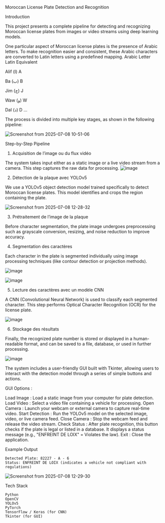 Moroccan License Plate Detection and Recognition

Introduction

This project presents a complete pipeline for detecting and recognizing Moroccan license plates from images or video streams using deep learning models.

One particular aspect of Moroccan license plates is the presence of Arabic letters. To make recognition easier and consistent, these Arabic characters are converted to Latin letters using a predefined mapping.
Arabic Letter	Latin Equivalent

Alif (ا)  A

Ba (ب)	B

Jim (ج)	J

Waw (و) W

Dal (د) D
...

The process is divided into multiple key stages, as shown in the following pipeline:

![Screenshot from 2025-07-08 10-51-06](https://github.com/user-attachments/assets/c09ce21e-bb48-4cfa-a9ce-7eb4906a6362)



Step-by-Step Pipeline
1. Acquisition de l’image ou du flux vidéo

The system takes input either as a static image or a live video stream from a camera. This step captures the raw data for processing.
![image](https://github.com/user-attachments/assets/5e8ca6f7-0710-4272-bd4e-97e00c039551)



2. Détection de la plaque avec YOLOv5

We use a YOLOv5 object detection model trained specifically to detect Moroccan license plates. This model identifies and crops the region containing the plate.

![Screenshot from 2025-07-08 12-28-32](https://github.com/user-attachments/assets/bc06a581-d9b6-4047-85d4-58903719a274)



3. Prétraitement de l’image de la plaque

Before character segmentation, the plate image undergoes preprocessing such as grayscale conversion, resizing, and noise reduction to improve accuracy.

4. Segmentation des caractères

Each character in the plate is segmented individually using image processing techniques (like contour detection or projection methods).

![image](https://github.com/user-attachments/assets/402be95b-d839-4d40-ae09-be0de369db3d)

![image](https://github.com/user-attachments/assets/fe4636d0-8895-4a35-8ffd-a244cea9db33)



5. Lecture des caractères avec un modèle CNN

A CNN (Convolutional Neural Network) is used to classify each segmented character. This step performs Optical Character Recognition (OCR) for the license plate.

![image](https://github.com/user-attachments/assets/6b45c50d-4256-44f6-9f2e-1b5bacc47b0a)



6. Stockage des résultats

Finally, the recognized plate number is stored or displayed in a human-readable format, and can be saved to a file, database, or used in further processing.

![image](https://github.com/user-attachments/assets/2356a596-2f1d-4e3e-af8e-4ad5ca7e4bf5)



The system includes a user-friendly GUI built with Tkinter, allowing users to interact with the detection model through a series of simple buttons and actions.

GUI Options :

Load Image	: Load a static image from your computer for plate detection.
Load Video	: Select a video file containing a vehicle for processing.
Open Camera	: Launch your webcam or external camera to capture real-time video.
Start Detection	: Run the YOLOv5 model on the selected image, video, or live camera feed.
Close Camera : Stop the webcam feed and release the video stream.
Check Status : After plate recognition, this button checks if the plate is legal or listed in a database. It displays a status message (e.g., "ENFREINT DE LOIX" = Violates the law).
Exit : Close the application.


Example Output

    Detected Plate: 82227 - A - 6
    Status: ENFREINT DE LOIX (indicates a vehicle not compliant with regulations)


![Screenshot from 2025-07-08 12-29-30](https://github.com/user-attachments/assets/4e6b8184-ba02-4572-81ea-125128e23017)



Tech Stack

    Python
    OpenCV
    YOLOv5
    PyTorch
    TensorFlow / Keras (for CNN)
    Tkinter (for GUI)



